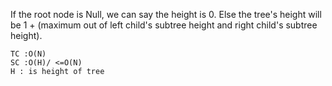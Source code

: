 If the root node is Null, we can say the height is 0.
Else the tree's height will be 1 + (maximum out of left child's subtree height and right child's subtree height).

    TC :O(N)
    SC :O(H)/ <=O(N)
    H : is height of tree